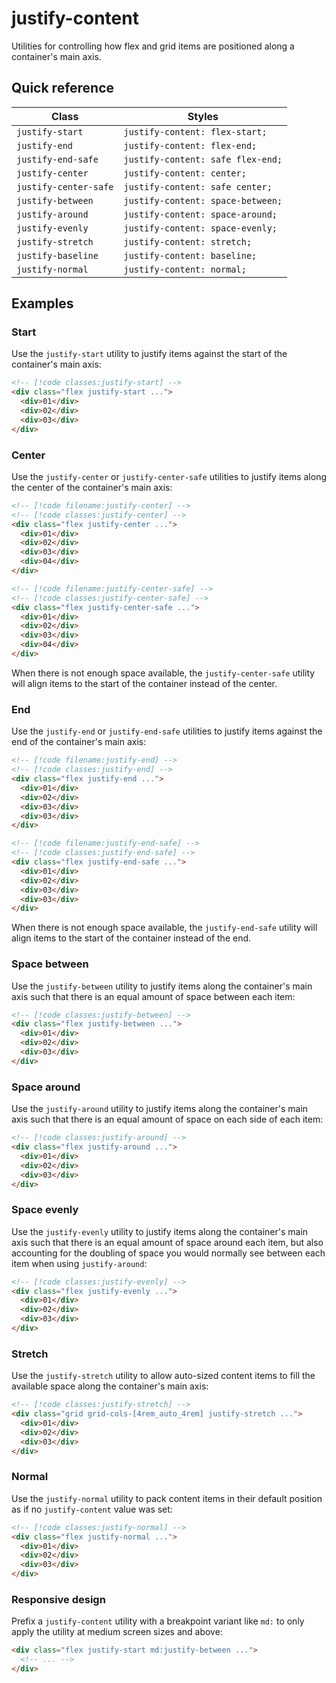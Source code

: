 # justify-content

Utilities for controlling how flex and grid items are positioned along a container's main axis.

## Quick reference

| Class | Styles |
|---|---|
| `justify-start` | `justify-content: flex-start;` |
| `justify-end` | `justify-content: flex-end;` |
| `justify-end-safe` | `justify-content: safe flex-end;` |
| `justify-center` | `justify-content: center;` |
| `justify-center-safe` | `justify-content: safe center;` |
| `justify-between` | `justify-content: space-between;` |
| `justify-around` | `justify-content: space-around;` |
| `justify-evenly` | `justify-content: space-evenly;` |
| `justify-stretch` | `justify-content: stretch;` |
| `justify-baseline` | `justify-content: baseline;` |
| `justify-normal` | `justify-content: normal;` |



## Examples

### Start

Use the `justify-start` utility to justify items against the start of the container's main axis:

```html
<!-- [!code classes:justify-start] -->
<div class="flex justify-start ...">
  <div>01</div>
  <div>02</div>
  <div>03</div>
</div>
```

### Center

Use the `justify-center` or `justify-center-safe` utilities to justify items along the center of the container's main axis:

```html
<!-- [!code filename:justify-center] -->
<!-- [!code classes:justify-center] -->
<div class="flex justify-center ...">
  <div>01</div>
  <div>02</div>
  <div>03</div>
  <div>04</div>
</div>
```

```html
<!-- [!code filename:justify-center-safe] -->
<!-- [!code classes:justify-center-safe] -->
<div class="flex justify-center-safe ...">
  <div>01</div>
  <div>02</div>
  <div>03</div>
  <div>04</div>
</div>
```

When there is not enough space available, the `justify-center-safe` utility will align items to the start of the container instead of the center.

### End

Use the `justify-end` or `justify-end-safe` utilities to justify items against the end of the container's main axis:

```html
<!-- [!code filename:justify-end] -->
<!-- [!code classes:justify-end] -->
<div class="flex justify-end ...">
  <div>01</div>
  <div>02</div>
  <div>03</div>
  <div>03</div>
</div>
```

```html
<!-- [!code filename:justify-end-safe] -->
<!-- [!code classes:justify-end-safe] -->
<div class="flex justify-end-safe ...">
  <div>01</div>
  <div>02</div>
  <div>03</div>
  <div>03</div>
</div>
```

When there is not enough space available, the `justify-end-safe` utility will align items to the start of the container instead of the end.

### Space between

Use the `justify-between` utility to justify items along the container's main axis such that there is an equal amount of space between each item:

```html
<!-- [!code classes:justify-between] -->
<div class="flex justify-between ...">
  <div>01</div>
  <div>02</div>
  <div>03</div>
</div>
```

### Space around

Use the `justify-around` utility to justify items along the container's main axis such that there is an equal amount of space on each side of each item:

```html
<!-- [!code classes:justify-around] -->
<div class="flex justify-around ...">
  <div>01</div>
  <div>02</div>
  <div>03</div>
</div>
```

### Space evenly

Use the `justify-evenly` utility to justify items along the container's main axis such that there is an equal amount of space around each item, but also accounting for the doubling of space you would normally see between each item when using `justify-around`:

```html
<!-- [!code classes:justify-evenly] -->
<div class="flex justify-evenly ...">
  <div>01</div>
  <div>02</div>
  <div>03</div>
</div>
```

### Stretch

Use the `justify-stretch` utility to allow auto-sized content items to fill the available space along the container's main axis:

```html
<!-- [!code classes:justify-stretch] -->
<div class="grid grid-cols-[4rem_auto_4rem] justify-stretch ...">
  <div>01</div>
  <div>02</div>
  <div>03</div>
</div>
```

### Normal

Use the `justify-normal` utility to pack content items in their default position as if no `justify-content` value was set:

```html
<!-- [!code classes:justify-normal] -->
<div class="flex justify-normal ...">
  <div>01</div>
  <div>02</div>
  <div>03</div>
</div>
```

### Responsive design

Prefix a `justify-content` utility with a breakpoint variant like `md:` to only apply the utility at medium screen sizes and above:

```html
<div class="flex justify-start md:justify-between ...">
  <!-- ... -->
</div>
```


